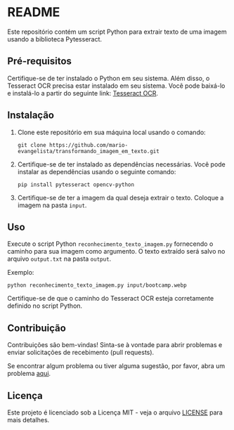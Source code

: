 # README

Este repositório contém um script Python para extrair texto de uma imagem usando a biblioteca Pytesseract.

## Pré-requisitos

Certifique-se de ter instalado o Python em seu sistema. Além disso, o Tesseract OCR precisa estar instalado em seu sistema. Você pode baixá-lo e instalá-lo a partir do seguinte link: [Tesseract OCR](https://github.com/tesseract-ocr/tesseract).

## Instalação

1. Clone este repositório em sua máquina local usando o comando:
   ```
   git clone https://github.com/mario-evangelista/transformando_imagem_em_texto.git
   ```

2. Certifique-se de ter instalado as dependências necessárias. Você pode instalar as dependências usando o seguinte comando:
   ```
   pip install pytesseract opencv-python
   ```

3. Certifique-se de ter a imagem da qual deseja extrair o texto. Coloque a imagem na pasta `input`.

## Uso

Execute o script Python `reconhecimento_texto_imagem.py` fornecendo o caminho para sua imagem como argumento. O texto extraído será salvo no arquivo `output.txt` na pasta `output`.

Exemplo:
```
python reconhecimento_texto_imagem.py input/bootcamp.webp
```

Certifique-se de que o caminho do Tesseract OCR esteja corretamente definido no script Python.

## Contribuição

Contribuições são bem-vindas! Sinta-se à vontade para abrir problemas e enviar solicitações de recebimento (pull requests).

Se encontrar algum problema ou tiver alguma sugestão, por favor, abra um problema [aqui](https://github.com/mario-evangelista/transformando_imagem_em_texto/issues).

## Licença

Este projeto é licenciado sob a Licença MIT - veja o arquivo [LICENSE](LICENSE) para mais detalhes.
